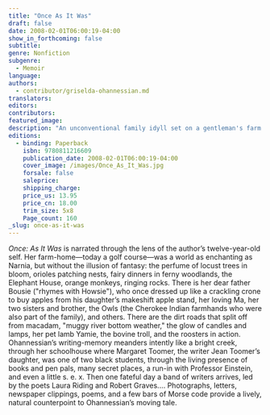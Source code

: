 ```yaml
---
title: "Once As It Was"
draft: false
date: 2008-02-01T06:00:19-04:00
show_in_forthcoming: false
subtitle:
genre: Nonfiction
subgenre:
  - Memoir
language:
authors:
  - contributor/griselda-ohannessian.md
translators:
editors:
contributors:
featured_image:
description: "An unconventional family idyll set on a gentleman's farm in Pennsylvania in the 1930s, Once: As It Was is a vibrant pastoral memoir that mixes unsentimentality with childhood innocence in a moving story that builds to a spine-tingling confrontation. "
editions:
  - binding: Paperback
    isbn: 9780811216609
    publication_date: 2008-02-01T06:00:19-04:00
    cover_image: /images/Once_As_It_Was.jpg
    forsale: false
    saleprice:
    shipping_charge:
    price_us: 13.95
    price_cn: 18.00
    trim_size: 5x8
    Page_count: 160
_slug: once-as-it-was
---
```


_Once: As It Was_ is narrated through the lens of the author’s twelve-year-old self. Her farm-home—today a golf course—was a world as enchanting as Narnia, but without the illusion of fantasy: the perfume of locust trees in bloom, orioles patching nests, fairy dinners in ferny woodlands, the Elephant House, orange monkeys, ringing rocks. There is her dear father Bousie ("rhymes with Howsie"), who once dressed up like a crackling crone to buy apples from his daughter’s makeshift apple stand, her loving Ma, her two sisters and brother, the Owls (the Cherokee Indian farmhands who were also part of the family), and others. There are the dirt roads that split off from macadam, "muggy river bottom weather," the glow of candles and lamps, her pet lamb Yamie, the bovine troll, and the roosters in action. Ohannessian’s writing-memory meanders intently like a bright creek, through her schoolhouse where Margaret Toomer, the writer Jean Toomer’s daughter, was one of two black students, through the living presence of books and pen pals, many secret places, a run-in with Professor Einstein, and even a little s. e. x. Then one fateful day a band of writers arrives, led by the poets Laura Riding and Robert Graves.... Photographs, letters, newspaper clippings, poems, and a few bars of Morse code provide a lively, natural counterpoint to Ohannessian’s moving tale.


